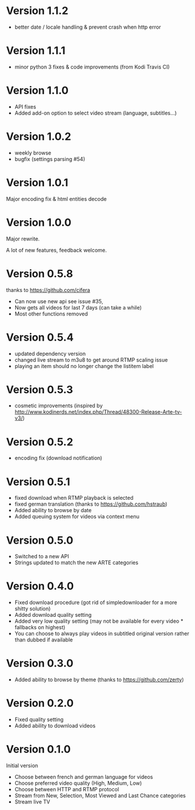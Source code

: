 # Version 1.1.2

- better date / locale handling & prevent crash when http error

# Version 1.1.1

- minor python 3 fixes & code improvements (from Kodi Travis CI)

# Version 1.1.0

- API fixes
- Added add-on option to select video stream (language, subtitles...)

# Version 1.0.2

- weekly browse
- bugfix (settings parsing #54)

# Version 1.0.1

Major encoding fix & html entities decode

# Version 1.0.0

Major rewrite.

A lot of new features, feedback welcome.

# Version 0.5.8

thanks to https://github.com/cifera

- Can now use new api see issue #35,
- Now gets all videos for last 7 days (can take a while)
- Most other functions removed

# Version 0.5.4

- updated dependency version
- changed live stream to m3u8 to get around RTMP scaling issue
- playing an item should no longer change the listitem label

# Version 0.5.3

- cosmetic improvements (inspired by http://www.kodinerds.net/index.php/Thread/48300-Release-Arte-tv-v3/)

# Version 0.5.2

- encoding fix (download notification)

# Version 0.5.1

- fixed download when RTMP playback is selected
- fixed german translation (thanks to https://github.com/hstraub)
- Added ability to browse by date
- Added queuing system for videos via context menu

# Version 0.5.0

- Switched to a new API
- Strings updated to match the new ARTE categories

# Version 0.4.0

- Fixed download procedure (got rid of simpledownloader for a more shitty solution)
- Added download quality setting
- Added very low quality setting (may not be available for every video \* fallbacks on highest)
- You can choose to always play videos in subtitled original version rather than dubbed if available

# Version 0.3.0

- Added ability to browse by theme (thanks to https://github.com/zerty)

# Version 0.2.0

- Fixed quality setting
- Added ability to download videos

# Version 0.1.0

Initial version

- Choose between french and german language for videos
- Choose preferred video quality (High, Medium, Low)
- Choose between HTTP and RTMP protocol
- Stream from New, Selection, Most Viewed and Last Chance categories
- Stream live TV
